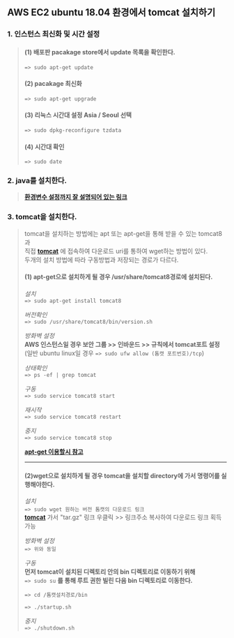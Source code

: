 ## AWS EC2 ubuntu 18.04 환경에서 tomcat 설치하기

### 1. 인스턴스 최신화 및 시간  설정
> #### (1) 배포판 pacakage store에서 update 목록을 확인한다.    
> ```=> sudo apt-get update```    
> 
> #### (2) pacakage 최신화   
> ```=> sudo apt-get upgrade```    
>    
> #### (3) 리눅스 시간대 설정 Asia / Seoul 선택        
> ```=> sudo dpkg-reconfigure tzdata ```   
> 
> #### (4) 시간대 확인    
> ```=> sudo date ```   

### 2. java를 설치한다.
> **[환경변수 설정까지 잘 설명되어 있는 링크](https://all-record.tistory.com/181?category=733055)**     
> 


### 3. tomcat을 설치한다.
> tomcat을 설치하는 방법에는 apt 또는 apt-get을 통해 받을 수 있는 tomcat8과      
> 직접 **[tomcat](https://tomcat.apache.org/)** 에 접속하여 다운로드 uri를 통하여 wget하는 방법이 있다.   
> 두개의 설치 방법에 따라 구동방법과 저장되는 경로가 다르다.
> 
> #### (1) apt-get으로 설치하게 될 경우 /usr/share/tomcat8경로에 설치된다.     
> *설치*   
> ```=> sudo apt-get install tomcat8```  
> 
> *버전확인*   
> ```=> sudo /usr/share/tomcat8/bin/version.sh```    
> 
> *방화벽 설정*   
> **AWS 인스턴스일 경우 보안 그룹 >> 인바운드 >> 규칙에서 tomcat포트 설정**    
> (일반 ubuntu linux일 경우 ```=> sudo ufw allow (톰캣 포트번호)/tcp```)     
> 
> *상태확인*   
> ```=> ps -ef | grep tomcat```    
> 
> *구동*   
> ```=> sudo service tomcat8 start```     
> 
> *재시작*    
> ```=> sudo service tomcat8 restart```   
> 
> *중지*   
> ```=> sudo service tomcat8 stop```    
> 
> **[apt-get 이용할시 참고](https://all-record.tistory.com/182)**     
> 
>       
> ***      
>       
> 
> #### (2)wget으로 설치하게 될 경우 tomcat을 설치할 directory에 가서 명령어를 실행해야한다.    
> 
> *설치*    
> ```=> sudo wget 원하는 버전 톰캣의 다운로드 링크```     
> **[tomcat](https://tomcat.apache.org/)** 가서 "tar.gz" 링크 우클릭 >> 링크주소 복사하여 다운로드 링크 획득 가능    
> 
> *방화벽 설정*     
> ```=> 위와 동일```  
> 
> *구동*     
> **먼저 tomcat이 설치된 디렉토리 안의 bin 디렉토리로 이동하기 위해**    
> ```=> sudo su``` **를 통해 루트 권한 빌린 다음 bin 디렉토리로 이동한다.**     
> 
> ```=> cd /톰캣설치경로/bin```     
> 
> ```=> ./startup.sh```     
> 
> *중지*    
> ```=> ./shutdown.sh```    
>     
>     
  
